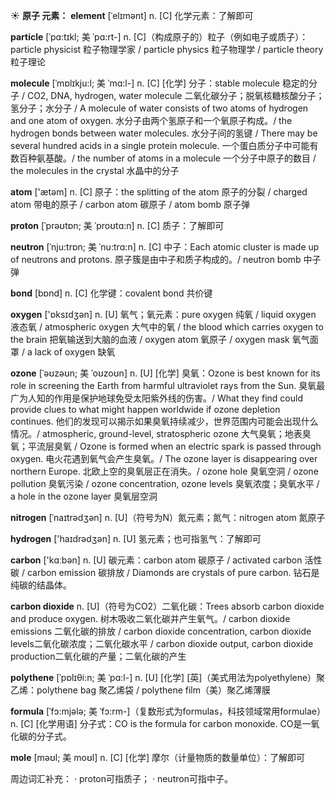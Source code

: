 ☀ <span class="category">**原子 元素：**</span>
<span class="vocabulary">**element**</span> [ˈelɪmənt]
<span class="definition">n. [C] 化学元素：</span>了解即可            

<span class="vocabulary">**particle**</span> [ˈpɑ:tɪkl; 美 ˈpɑ:rt-]
<span class="definition">n. [C]（构成原子的）粒子（例如电子或质子）：</span>particle physicist 粒子物理学家 / particle physics 粒子物理学 / particle theory 粒子理论          

<span class="vocabulary">**molecule**</span> [ˈmɒlɪkju:l; 美 ˈmɑ:l-]
<span class="definition">n. [C] [化学] 分子：</span>stable molecule 稳定的分子 / CO2, DNA, hydrogen, water molecule 二氧化碳分子；脱氧核糖核酸分子；氢分子；水分子 / A molecule of water consists of two atoms of hydrogen and one atom of oxygen. 水分子由两个氢原子和一个氧原子构成。/ the hydrogen bonds between water molecules. 水分子间的氢键 / There may be several hundred acids in a single protein molecule. 一个蛋白质分子中可能有数百种氨基酸。/ the number of atoms in a molecule 一个分子中原子的数目 / the molecules in the crystal 水晶中的分子

<span class="vocabulary">**atom**</span> ['ætəm] 
<span class="definition">n. [C] 原子：</span>the splitting of the atom 原子的分裂 / charged atom 带电的原子 / carbon atom 碳原子 / atom bomb 原子弹
           
<span class="vocabulary">**proton**</span> [ˈprəʊtɒn; 美 ˈproʊtɑ:n]
<span class="definition">n. [C] 质子：</span>了解即可

<span class="vocabulary">**neutron**</span> [ˈnju:trɒn; 美 ˈnu:trɑ:n]
<span class="definition">n. [C] 中子：</span>Each atomic cluster is made up of neutrons and protons. 原子簇是由中子和质子构成的。/ neutron bomb 中子弹

<span class="vocabulary">**bond**</span> [bɒnd] 
<span class="definition">n. [C] 化学键：</span>covalent bond 共价键
       
<span class="vocabulary">**oxygen**</span> ['ɒksɪdӡən] 
<span class="definition">n. [U] 氧气；氧元素：</span>pure oxygen 纯氧 / liquid oxygen 液态氧 / atmospheric oxygen 大气中的氧 / the blood which carries oxygen to the brain 把氧输送到大脑的血液 / oxygen atom 氧原子 / oxygen mask 氧气面罩 / a lack of oxygen 缺氧
                      
<span class="vocabulary">**ozone**</span> [ˈəʊzəʊn; 美 ˈoʊzoʊn]
<span class="definition">n. [U] [化学] 臭氧：</span>Ozone is best known for its role in screening the Earth from harmful ultraviolet rays from the Sun. 臭氧最广为人知的作用是保护地球免受太阳紫外线的伤害。/ What they find could provide clues to what might happen worldwide if ozone depletion continues. 他们的发现可以揭示如果臭氧持续减少，世界范围内可能会出现什么情况。/ atmospheric, ground-level, stratospheric ozone 大气臭氧；地表臭氧；平流层臭氧 / Ozone is formed when an electric spark is passed through oxygen. 电火花遇到氧气会产生臭氧。/ The ozone layer is disappearing over northern Europe. 北欧上空的臭氧层正在消失。/ ozone hole 臭氧空洞 / ozone pollution 臭氧污染 / ozone concentration, ozone levels 臭氧浓度；臭氧水平 / a hole in the ozone layer 臭氧层空洞

<span class="vocabulary">**nitrogen**</span> [ˈnaɪtrədʒən]
<span class="definition">n. [U]（符号为N）氮元素；氮气：</span>nitrogen atom 氮原子

<span class="vocabulary">**hydrogen**</span> ['haɪdrədӡən] 
<span class="definition">n. [U] 氢元素；也可指氢气：</span>了解即可

<span class="vocabulary">**carbon**</span> ['kɑːbən] 
<span class="definition">n. [U] 碳元素：</span>carbon atom 碳原子 / activated carbon 活性碳 / carbon emission 碳排放 / Diamonds are crystals of pure carbon. 钻石是纯碳的结晶体。
                      
<span class="vocabulary">**carbon dioxide**</span>
<span class="definition">n. [U]（符号为CO2）二氧化碳：</span>Trees absorb carbon dioxide and produce oxygen. 树木吸收二氧化碳并产生氧气。/ carbon dioxide emissions 二氧化碳的排放 / carbon dioxide concentration, carbon dioxide levels二氧化碳浓度；二氧化碳水平 / carbon dioxide output, carbon dioxide production二氧化碳的产量；二氧化碳的产生
           
<span class="vocabulary">**polythene**</span> [ˈpɒlɪθi:n; 美 ˈpɑ:l-]
<span class="definition">n. [U] [化学] [英]（美式用法为polyethylene）聚乙烯：</span>polythene bag 聚乙烯袋 / polythene film（美）聚乙烯薄膜

<span class="vocabulary">**formula**</span> [ˈfɔ:mjələ; 美 ˈfɔ:rm-]（复数形式为formulas，科技领域常用formulae）
<span class="definition">n. [C] [化学用语] 分子式：</span>CO is the formula for carbon monoxide. CO是一氧化碳的分子式。
           
<span class="vocabulary">**mole**</span> [məʊl; 美 moʊl]
<span class="definition">n. [C] [化学] 摩尔（计量物质的数量单位）：</span>了解即可

周边词汇补充：
· proton可指质子；
· neutron可指中子。


